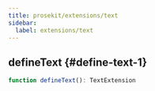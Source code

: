 ```yaml
---
title: prosekit/extensions/text
sidebar:
  label: extensions/text
---
```



## defineText {#define-text-1}

```ts
function defineText(): TextExtension
```
